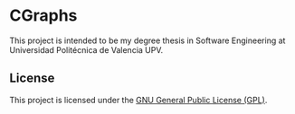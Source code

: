 # CGraphs

This project is intended to be my degree thesis in Software Engineering at Universidad Politécnica de Valencia UPV. 

## License

This project is licensed under the [GNU General Public License (GPL)](./LICENSE).
